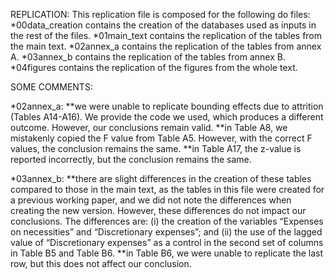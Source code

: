 REPLICATION:
This replication file is composed for the following do files:
*00data_creation contains the creation of the databases used as inputs in the rest of the files.
*01main_text contains the replication of the tables from the main text.
*02annex_a contains the replication of the tables from annex A. 
*03annex_b contains the replication of the tables from annex B.
*04figures contains the replication of the figures from the whole text.


SOME COMMENTS:

*02annex_a: 
**we were unable to replicate bounding effects due to attrition (Tables A14-A16). We provide the code we used, which produces a different outcome. However, our conclusions remain valid.
**in Table A8, we mistakenly copied the F value from Table A5. However, with the correct F values, the conclusion remains the same.
**in Table A17, the z-value is reported incorrectly, but the conclusion remains the same.

*03annex_b: 
**there are slight differences in the creation of these tables compared to those in the main text, as the tables in this file were created for a previous working paper, and we did not note the differences when creating the new version. However, these differences do not impact our conclusions. The differences are: (i) the creation of the variables “Expenses on necessities” and “Discretionary expenses”; and (ii) the use of the lagged value of “Discretionary expenses” as a control in the second set of columns in Table B5 and Table B6.
**in Table B6, we were unable to replicate the last row, but this does not affect our conclusion.
